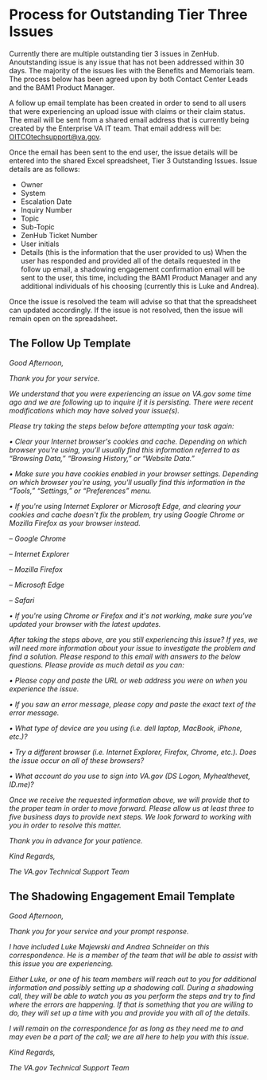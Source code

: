 # Process for Outstanding Tier Three Issues	

Currently there are multiple outstanding tier 3 issues in ZenHub.  Anoutstanding issue is any issue that has not been addressed within 30 days.  The majority of the issues lies with the Benefits and Memorials team.  The process below has been agreed upon by both Contact Center Leads and the BAM1 Product Manager.

A follow up email template has been created in order to send to all users that were experiencing an upload issue with claims or their claim status.  The email will be sent from a shared email address that is currently being created by the Enterprise VA IT team.  That email address will be: OITCOtechsupport@va.gov.

Once the email has been sent to the end user, the issue details will be entered into the shared Excel spreadsheet, Tier 3 Outstanding Issues.  Issue details are as follows:
-	Owner
-	System
-	Escalation Date
-	Inquiry Number
-	Topic
-	Sub-Topic
-	ZenHub Ticket Number
-	User initials
-	Details (this is the information that the user provided to us)
When the user has responded and provided all of the details requested in the follow up email, a shadowing engagement confirmation email will be sent to the user, this time, including the BAM1 Product Manager and any additional individuals of his choosing (currently this is Luke and Andrea).

Once the issue is resolved the team will advise so that that the spreadsheet can updated accordingly.  If the issue is not resolved, then the issue will remain open on the spreadsheet.

## The Follow Up Template
_Good Afternoon,_

_Thank you for your service._

_We understand that you were experiencing an issue on VA.gov some time ago and we are following up to inquire if it is persisting. There were recent modifications which may have solved your issue(s)._

_Please try taking the steps below before attempting your task again:_

_• Clear your Internet browser's cookies and cache. Depending on which browser you're using, you'll usually find this information referred to as “Browsing Data,” “Browsing History,” or “Website Data.”_

_• Make sure you have cookies enabled in your browser settings. Depending on which browser you're using, you'll usually find this information in the “Tools,” “Settings,” or “Preferences” menu._

_• If you're using Internet Explorer or Microsoft Edge, and clearing your cookies and cache doesn't fix the problem, try using Google Chrome or Mozilla Firefox as your browser instead._

_– Google Chrome_

_– Internet Explorer_

_– Mozilla Firefox_

_– Microsoft Edge_

_– Safari_

_• If you're using Chrome or Firefox and it's not working, make sure you've updated your browser with the latest updates._

_After taking the steps above, are you still experiencing this issue? If yes, we will need more information about your issue to investigate the problem and find a solution. Please respond to this email with answers to the below questions. Please provide as much detail as you can:_

_• Please copy and paste the URL or web address you were on when you experience the issue._

_• If you saw an error message, please copy and paste the exact text of the error message._

_• What type of device are you using (i.e. dell laptop, MacBook, iPhone, etc.)?_

_• Try a different browser (i.e. Internet Explorer, Firefox, Chrome, etc.). Does the issue occur on all of these browsers?_

_• What account do you use to sign into VA.gov (DS Logon, Myhealthevet, ID.me)?_

_Once we receive the requested information above, we will provide that to the proper team in order to move forward. Please allow us at least three to five business days to provide next steps. We look forward to working with you in order to resolve this matter._

_Thank you in advance for your patience._

_Kind Regards,_

_The VA.gov Technical Support Team_

## The Shadowing Engagement Email Template
_Good Afternoon,_

 _Thank you for your service and your prompt response._
 
 _I have included Luke Majewski and Andrea Schneider on this correspondence.  He is a member of the team that will be able to assist with this issue you are experiencing._
 
 _Either Luke, or one of his team members will reach out to you for additional information and possibly setting up a shadowing call.  During a shadowing call, they will be able to watch you as you perform the steps and try to find where the errors are happening.  If that is something that you are willing to do, they will set up a time with you and provide you with all of the details._
 
 _I will remain on the correspondence for as long as they need me to and may even be a part of the call; we are all here to help you with this issue._
 
 _Kind Regards,_
 
 _The VA.gov Technical Support Team_

